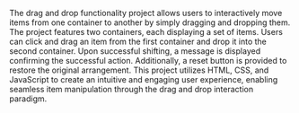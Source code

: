 The drag and drop functionality project allows users to interactively move items from one container to another by simply dragging and dropping them. The project features two containers, each displaying a set of items. Users can click and drag an item from the first container and drop it into the second container. Upon successful shifting, a message is displayed confirming the successful action. Additionally, a reset button is provided to restore the original arrangement. This project utilizes HTML, CSS, and JavaScript to create an intuitive and engaging user experience, enabling seamless item manipulation through the drag and drop interaction paradigm.
